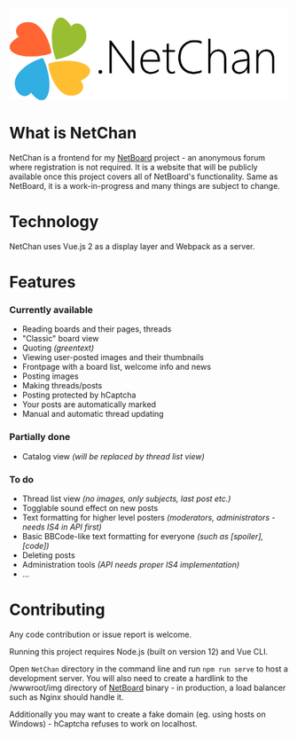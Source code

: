 ![logo]

# What is NetChan

NetChan is a frontend for my [NetBoard](https://github.com/xtul/NetBoard) project - an anonymous forum where registration is not required. It is a website that will be publicly available once this project covers all of NetBoard's functionality. Same as NetBoard, it is a work-in-progress and many things are subject to change.

# Technology

NetChan uses Vue.js 2 as a display layer and Webpack as a server.

# Features
### Currently available
 - Reading boards and their pages, threads
 - "Classic" board view
 - Quoting *(greentext)*
 - Viewing user-posted images and their thumbnails
 - Frontpage with a board list, welcome info and news
 - Posting images
 - Making threads/posts
 - Posting protected by hCaptcha
 - Your posts are automatically marked
 - Manual and automatic thread updating

### Partially done
 - Catalog view *(will be replaced by thread list view)*

### To do
 - Thread list view *(no images, only subjects, last post etc.)*
 - Togglable sound effect on new posts
 - Text formatting for higher level posters *(moderators, administrators - needs IS4 in API first)*
 - Basic BBCode-like text formatting for everyone *(such as \[spoiler], \[code])*
 - Deleting posts
 - Administration tools *(API needs proper IS4 implementation)*
 - ...

# Contributing

Any code contribution or issue report is welcome.

Running this project requires Node.js (built on version 12) and Vue CLI.

Open `NetChan` directory in the command line and run `npm run serve` to host a development server. You will also need to create a hardlink to the /wwwroot/img directory of [NetBoard](https://github.com/xtul/NetBoard) binary - in production, a load balancer such as Nginx should handle it.

Additionally you may want to create a fake domain (eg. using hosts on Windows) - hCaptcha refuses to work on localhost.

[logo]: https://raw.githubusercontent.com/xtul/NetBoard/master/NetBoard.Backend/wwwroot/img/logo.png "Logo"
